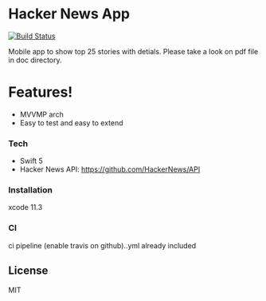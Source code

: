 # Hacker News App

[![Build Status](https://travis-ci.com/JSHAMMR/hacker-news-app.svg?branch=master)](https://travis-ci.com/JSHAMMR/hacker-news-app)



Mobile app to show top 25 stories with detials. Please take a look on pdf file in doc directory.


#  Features!

  - MVVMP arch
  - Easy to test and easy to extend


### Tech


* Swift 5
* Hacker News API: https://github.com/HackerNews/API


### Installation

xcode 11.3

### CI

ci pipeline (enable travis on github)..yml already included


License
----

MIT
